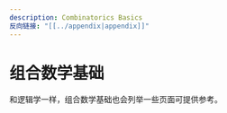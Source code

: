 ```yaml
---
description: Combinatorics Basics
反向链接: "[[../appendix|appendix]]"
---
```


# 组合数学基础

和逻辑学一样，组合数学基础也会列举一些页面可提供参考。
